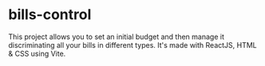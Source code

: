 # bills-control
This project allows you to set an initial budget and then manage it discriminating all your bills in different types.
It's made with ReactJS, HTML & CSS using Vite. 
